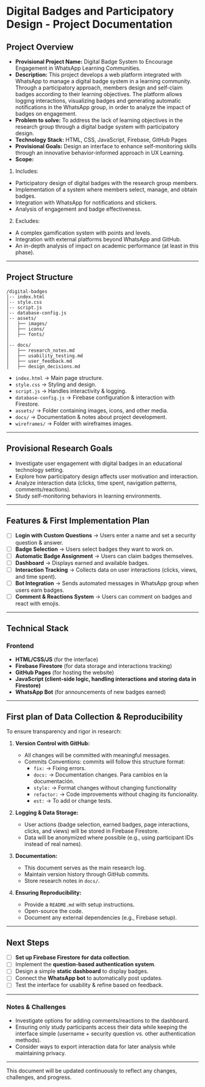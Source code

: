 # Digital Badges and Participatory Design - Project Documentation

## Project Overview
- **Provisional Project Name:** Digital Badge System to Encourage Engagement in WhatsApp Learning Communities.
- **Description:** This project develops a web platform integrated with WhatsApp to manage a digital badge system in a learning community. Through a participatory approach, members design and self-claim badges according to their learning objectives. The platform allows logging interactions, visualizing badges and generating automatic notifications in the WhatsApp group, in order to analyze the impact of badges on engagement.
- **Problem to solve:** To address the lack of learning objectives in the research group through a digital badge system with participatory design.
- **Technology Stack:** HTML, CSS, JavaScript, Firebase, GitHub Pages  
- **Provisional Goals:** Design an interface to enhance self-monitoring skills through an innovative behavior-informed approach in UX Learning.
- **Scope:**
1. Includes:

- Participatory design of digital badges with the research group members.
- Implementation of a system where members select, manage, and obtain badges.
- Integration with WhatsApp for notifications and stickers.
- Analysis of engagement and badge effectiveness.

2. Excludes:

- A complex gamification system with points and levels.
- Integration with external platforms beyond WhatsApp and GitHub.
- An in-depth analysis of impact on academic performance (at least in this phase).

---
## Project Structure
```
/digital-badges
│-- index.html
│-- style.css
│-- script.js
│-- database-config.js
│-- assets/
│   ├── images/
│   ├── icons/
│   ├── fonts/
│
│-- docs/
│   ├── research_notes.md
│   ├── usability_testing.md
│   ├── user_feedback.md
│   ├── design_decisions.md
```
- `index.html` → Main page structure.
- `style.css` → Styling and design.
- `script.js` → Handles interactivity & logging.
- `database-config.js` → Firebase configuration & interaction with Firestore.
- `assets/` → Folder containing images, icons, and other media.
- `docs/` → Documentation & notes about project development.
- `wireframes/` → Folder with wireframes images.

---
## Provisional Research Goals
- Investigate user engagement with digital badges in an educational technology setting.
- Explore how participatory design affects user motivation and interaction.
- Analyze interaction data (clicks, time spent, navigation patterns, comments/reactions).
- Study self-monitoring behaviors in learning environments.

---
## Features & First Implementation Plan
- [ ] **Login with Custom Questions** → Users enter a name and set a security question & answer.
- [ ] **Badge Selection** → Users select badges they want to work on.
- [ ] **Automatic Badge Assignment** → Users can claim badges themselves.
- [ ] **Dashboard** → Displays earned and available badges.
- [ ] **Interaction Tracking** → Collects data on user interactions (clicks, views, and time spent).
- [ ] **Bot Integration** → Sends automated messages in WhatsApp group when users earn badges.
- [ ] **Comment & Reactions System** → Users can comment on badges and react with emojis.

---
## Technical Stack
### **Frontend**
- **HTML/CSS/JS** (for the interface)
- **Firebase Firestore** (for data storage and interactions tracking)
- **GitHub Pages** (for hosting the website)
- **JavaScript (client-side logic, handling interactions and storing data in Firestore)**
- **WhatsApp Bot** (for announcements of new badges earned)

---
## First plan of Data Collection & Reproducibility
To ensure transparency and rigor in research:
1. **Version Control with GitHub:**
   - All changes will be committed with meaningful messages.
   - Commits Conventions: commits will follow this structure format:
      - `fix:` → Fixing errors.
      - `docs:` → Documentation changes. Para cambios en la documentación.
      - `style:` → Format changes without changing functionality
      - `refactor:` → Code improvements without chaging its funcionality.
      - `est:` → To add or change tests.

2. **Logging & Data Storage:**
   - User actions (badge selection, earned badges, page interactions, clicks, and views) will be stored in Firebase Firestore.
   - Data will be anonymized where possible (e.g., using participant IDs instead of real names).

3. **Documentation:**
   - This document serves as the main research log.
   - Maintain version history through GitHub commits.
   - Store research notes in `docs/`.

4. **Ensuring Reproducibility:**
   - Provide a `README.md` with setup instructions.
   - Open-source the code.
   - Document any external dependencies (e.g., Firebase setup).

---

## Next Steps
- [ ] **Set up Firebase Firestore for data collection**.
- [ ] Implement the **question-based authentication system**.
- [ ] Design a simple **static dashboard** to display badges.
- [ ] Connect the **WhatsApp bot** to automatically post updates.
- [ ] Test the interface for usability & refine based on feedback.

---
### Notes & Challenges
- Investigate options for adding comments/reactions to the dashboard.
- Ensuring only study participants access their data while keeping the interface simple (username + security question vs. other authentication methods).
- Consider ways to export interaction data for later analysis while maintaining privacy.

---

This document will be updated continuously to reflect any changes, challenges, and progress.
